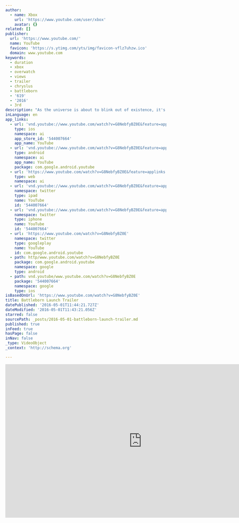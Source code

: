 ```yaml
---
author:
  - name: Xbox
    url: 'https://www.youtube.com/user/xbox'
    avatar: {}
related: []
publisher:
  url: 'https://www.youtube.com/'
  name: YouTube
  favicon: 'https://s.ytimg.com/yts/img/favicon-vflz7uhzw.ico'
  domain: www.youtube.com
keywords:
  - duration
  - xbox
  - overwatch
  - views
  - trailer
  - chryslus
  - battleborn
  - '619'
  - '2016'
  - 3rd
description: "As the universe is about to blink out of existence, it's up to you and this motley crew of Battleborn to save it. Some interdimensional jerks and a traitorous scumbag have been taking stars. WHOLE STARS. And have left us to fend for the scraps."
inLanguage: en
app_links:
  - url: 'vnd.youtube://www.youtube.com/watch?v=G8NebfyBZ0E&feature=applinks'
    type: ios
    namespace: ai
    app_store_id: '544007664'
    app_name: YouTube
  - url: 'vnd.youtube://www.youtube.com/watch?v=G8NebfyBZ0E&feature=applinks'
    type: android
    namespace: ai
    app_name: YouTube
    package: com.google.android.youtube
  - url: 'https://www.youtube.com/watch?v=G8NebfyBZ0E&feature=applinks'
    type: web
    namespace: ai
  - url: 'vnd.youtube://www.youtube.com/watch?v=G8NebfyBZ0E&feature=applinks'
    namespace: twitter
    type: ipad
    name: YouTube
    id: '544007664'
  - url: 'vnd.youtube://www.youtube.com/watch?v=G8NebfyBZ0E&feature=applinks'
    namespace: twitter
    type: iphone
    name: YouTube
    id: '544007664'
  - url: 'https://www.youtube.com/watch?v=G8NebfyBZ0E'
    namespace: twitter
    type: googleplay
    name: YouTube
    id: com.google.android.youtube
  - path: http/www.youtube.com/watch?v=G8NebfyBZ0E
    package: com.google.android.youtube
    namespace: google
    type: android
  - path: vnd.youtube/www.youtube.com/watch?v=G8NebfyBZ0E
    package: '544007664'
    namespace: google
    type: ios
isBasedOnUrl: 'https://www.youtube.com/watch?v=G8NebfyBZ0E'
title: Battleborn Launch Trailer
datePublished: '2016-05-01T11:44:21.727Z'
dateModified: '2016-05-01T11:43:21.056Z'
starred: false
sourcePath: _posts/2016-05-01-battleborn-launch-trailer.md
published: true
inFeed: true
hasPage: false
inNav: false
_type: VideoObject
_context: 'http://schema.org'

---
```

<iframe src="https://cdn.embedly.com/widgets/media.html?src=https%3A%2F%2Fwww.youtube.com%2Fembed%2FG8NebfyBZ0E%3Ffeature%3Doembed&amp;url=https%3A%2F%2Fwww.youtube.com%2Fwatch%3Fv%3DG8NebfyBZ0E&amp;image=https%3A%2F%2Fi.ytimg.com%2Fvi%2FG8NebfyBZ0E%2Fhqdefault.jpg&amp;key=b7d04c9b404c499eba89ee7072e1c4f7&amp;type=text%2Fhtml&amp;schema=youtube" width="854" height="480" scrolling="no" frameborder="0" allowfullscreen="" style=""></iframe>